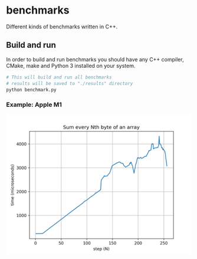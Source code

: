 # benchmarks
Different kinds of benchmarks written in C++.

## Build and run

In order to build and run benchmarks you should have any C++ compiler, CMake, make and Python 3 installed on your system.

```bash
# This will build and run all benchmarks
# results will be saved to "./results" directory
python benchmark.py
```

### Example: Apple M1

![Update every Nth byte of an array](https://github.com/VadimGush/benchmarks/blob/7c6c91e0c5231b29f4405e5fec9257027f2cbaa1/examples/apple_m1/step_sum.png)
